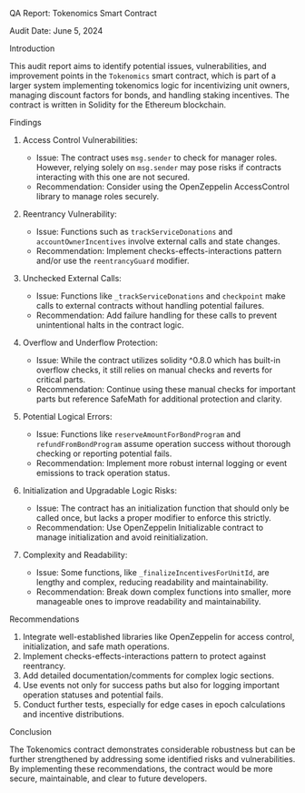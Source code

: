  QA Report: Tokenomics Smart Contract

Audit Date: June 5, 2024

 Introduction

This audit report aims to identify potential issues, vulnerabilities, and improvement points in the `Tokenomics` smart contract, which is part of a larger system implementing tokenomics logic for incentivizing unit owners, managing discount factors for bonds, and handling staking incentives. The contract is written in Solidity for the Ethereum blockchain.

 Findings

1. Access Control Vulnerabilities:
   - Issue: The contract uses `msg.sender` to check for manager roles. However, relying solely on `msg.sender` may pose risks if contracts interacting with this one are not secured.
   - Recommendation: Consider using the OpenZeppelin AccessControl library to manage roles securely.

2. Reentrancy Vulnerability:
   - Issue: Functions such as `trackServiceDonations` and `accountOwnerIncentives` involve external calls and state changes.
   - Recommendation: Implement checks-effects-interactions pattern and/or use the `reentrancyGuard` modifier.

3. Unchecked External Calls:
   - Issue: Functions like `_trackServiceDonations` and `checkpoint` make calls to external contracts without handling potential failures.
   - Recommendation: Add failure handling for these calls to prevent unintentional halts in the contract logic.

4. Overflow and Underflow Protection:
   - Issue: While the contract utilizes solidity ^0.8.0 which has built-in overflow checks, it still relies on manual checks and reverts for critical parts.
   - Recommendation: Continue using these manual checks for important parts but reference SafeMath for additional protection and clarity.

5. Potential Logical Errors:
   - Issue: Functions like `reserveAmountForBondProgram` and `refundFromBondProgram` assume operation success without thorough checking or reporting potential fails.
   - Recommendation: Implement more robust internal logging or event emissions to track operation status.

6. Initialization and Upgradable Logic Risks:
   - Issue: The contract has an initialization function that should only be called once, but lacks a proper modifier to enforce this strictly.
   - Recommendation: Use OpenZeppelin Initializable contract to manage initialization and avoid reinitialization.

7. Complexity and Readability:
   - Issue: Some functions, like `_finalizeIncentivesForUnitId`, are lengthy and complex, reducing readability and maintainability.
   - Recommendation: Break down complex functions into smaller, more manageable ones to improve readability and maintainability.

 Recommendations

1. Integrate well-established libraries like OpenZeppelin for access control, initialization, and safe math operations.
2. Implement checks-effects-interactions pattern to protect against reentrancy.
3. Add detailed documentation/comments for complex logic sections.
4. Use events not only for success paths but also for logging important operation statuses and potential fails.
5. Conduct further tests, especially for edge cases in epoch calculations and incentive distributions.

 Conclusion

The Tokenomics contract demonstrates considerable robustness but can be further strengthened by addressing some identified risks and vulnerabilities. By implementing these recommendations, the contract would be more secure, maintainable, and clear to future developers.